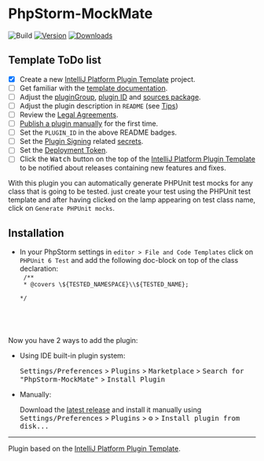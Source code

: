 # PhpStorm-MockMate

![Build](https://github.com/michaelcozzolino/PhpStorm-MockMate/workflows/Build/badge.svg)
[![Version](https://img.shields.io/jetbrains/plugin/v/PLUGIN_ID.svg)](https://plugins.jetbrains.com/plugin/PLUGIN_ID)
[![Downloads](https://img.shields.io/jetbrains/plugin/d/PLUGIN_ID.svg)](https://plugins.jetbrains.com/plugin/PLUGIN_ID)

## Template ToDo list
- [x] Create a new [IntelliJ Platform Plugin Template][template] project.
- [ ] Get familiar with the [template documentation][template].
- [ ] Adjust the [pluginGroup](./gradle.properties), [plugin ID](./src/main/resources/META-INF/plugin.xml) and [sources package](./src/main/kotlin).
- [ ] Adjust the plugin description in `README` (see [Tips][docs:plugin-description])
- [ ] Review the [Legal Agreements](https://plugins.jetbrains.com/docs/marketplace/legal-agreements.html?from=IJPluginTemplate).
- [ ] [Publish a plugin manually](https://plugins.jetbrains.com/docs/intellij/publishing-plugin.html?from=IJPluginTemplate) for the first time.
- [ ] Set the `PLUGIN_ID` in the above README badges.
- [ ] Set the [Plugin Signing](https://plugins.jetbrains.com/docs/intellij/plugin-signing.html?from=IJPluginTemplate) related [secrets](https://github.com/JetBrains/intellij-platform-plugin-template#environment-variables).
- [ ] Set the [Deployment Token](https://plugins.jetbrains.com/docs/marketplace/plugin-upload.html?from=IJPluginTemplate).
- [ ] Click the <kbd>Watch</kbd> button on the top of the [IntelliJ Platform Plugin Template][template] to be notified about releases containing new features and fixes.

<!-- Plugin description -->
With this plugin you can automatically generate PHPUnit test mocks for any class that is going to be tested. just create
your test using the PHPUnit test template and after having clicked on the lamp appearing on test class name, click on
`Generate PHPUnit mocks`.
<!-- Plugin description end -->

## Installation
- In your PhpStorm settings in `editor > File and Code Templates` click on `PHPUnit 6 Test` and add the following doc-block 
  on top of the class declaration:<br>
  <code>
/**<br>
\* @covers \\${TESTED_NAMESPACE}\\${TESTED_NAME};<br>
*/
 </code>

Now you have 2 ways to add the plugin:
- Using IDE built-in plugin system:
  
  <kbd>Settings/Preferences</kbd> > <kbd>Plugins</kbd> > <kbd>Marketplace</kbd> > <kbd>Search for "PhpStorm-MockMate"</kbd> >
  <kbd>Install Plugin</kbd>
  
- Manually:

  Download the [latest release](https://github.com/michaelcozzolino/PhpStorm-MockMate/releases/latest) and install it manually using
  <kbd>Settings/Preferences</kbd> > <kbd>Plugins</kbd> > <kbd>⚙️</kbd> > <kbd>Install plugin from disk...</kbd>


---
Plugin based on the [IntelliJ Platform Plugin Template][template].

[template]: https://github.com/JetBrains/intellij-platform-plugin-template
[docs:plugin-description]: https://plugins.jetbrains.com/docs/intellij/plugin-user-experience.html#plugin-description-and-presentation